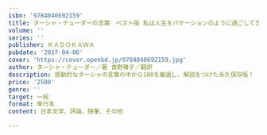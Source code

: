 ```yaml
---
isbn: '9784040692159'
title: ターシャ・テューダーの言葉　ベスト版 私は人生をバケーションのように過ごしてきたわ (仮)
volume: ''
series: ''
publisher: ＫＡＤＯＫＡＷＡ
pubdate: '2017-04-06'
cover: 'https://cover.openbd.jp/9784040692159.jpg'
author: ターシャ・テューダー／著 食野雅子／翻訳
description: 感動的なターシャの言葉の中から100を厳選し、解説をつけた永久保存版！
price: '2500'
genre: ''
target: 一般
format: 単行本
content: 日本文学、評論、随筆、その他

---
```

